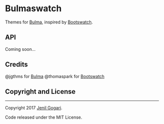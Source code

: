 Bulmaswatch
===========

Themes for [Bulma](http://bulma.io), inspired by [Bootswatch](http://bootswatch.com/).

API
-----
Coming soon...


Credits
-----
@jgthms for [Bulma](http://bulma.io)
@thomaspark for [Bootswatch](http://bootswatch.com/)

## Copyright and License
-----

Copyright 2017 [Jenil Gogari](https://jgog.in).

Code released under the MIT License.
